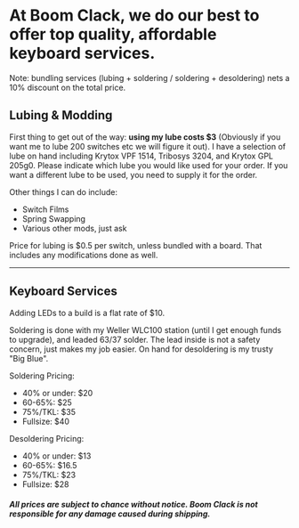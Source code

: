 <!DOCTYPE html>
<html lang="en">
<head>
  <meta charset="utf-8">
  <title>Keyboard Services</title>
</head>
<body>
  <div class="header">
    <h1>At Boom Clack, we do our best to offer top quality, affordable keyboard services.</h1>
    <p>Note: bundling services (lubing + soldering / soldering + desoldering) nets a 10% discount on the total price.</p>
  </div>
  
  <div class="main-body">
    <div class="section-1">
      <h2>Lubing & Modding</h2>
        <p>First thing to get out of the way: <b>using my lube costs $3</b> (Obviously if you want me to lube 200 switches etc we will figure it out). I have a selection of lube on hand including Krytox VPF 1514, Tribosys 3204, and Krytox GPL 205g0. Please indicate which lube you would like used for your order. If you want a different lube to be used, you need to supply it for the order.</p>
      <p>Other things I can do include:</p>
      <ul>
        <li>Switch Films</li>
        <li>Spring Swapping</li>
        <li>Various other mods, just ask</li>
      </ul>
      <p>Price for lubing is $0.5 per switch, unless bundled with a board. That includes any modifications done as well.</p>
      <hr>
      <h2>Keyboard Services</h2>
      <p>Adding LEDs to a build is a flat rate of $10.</p>
      <p>Soldering is done with my Weller WLC100 station (until I get enough funds to upgrade), and leaded 63/37 solder. The lead inside is not a safety concern, just makes my job easier. On hand for desoldering is my trusty "Big Blue".</p>
      <p>Soldering Pricing:</p>
      <ul>
        <li>40% or under: $20</li>
        <li>60-65%: $25</li>
        <li>75%/TKL: $35</li>
        <li>Fullsize: $40</li>
      </ul>
      <p>Desoldering Pricing:</p>
      <ul>
        <li>40% or under: $13</li>
        <li>60-65%: $16.5</li>
        <li>75%/TKL: $23</li>
        <li>Fullsize: $28</li>
      </ul>
    </div>
    
  <div class="section-2">
      <!-- This is a comment that won't appear on the page -->
    </div>
  </div>
  
  <div class="footer">
    <h5>All prices are subject to chance without notice. Boom Clack is not responsible for any damage caused during shipping.</h5>
  </div
</body>
</html>
